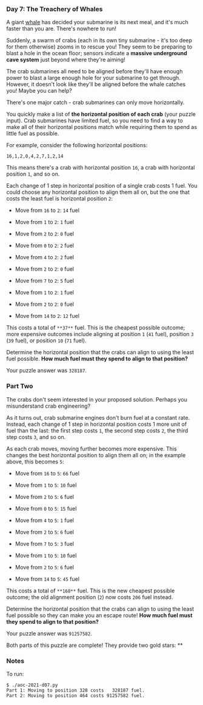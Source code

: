 ### Day 7: The Treachery of Whales

A giant [whale](https://en.wikipedia.org/wiki/Sperm_whale) has decided
your submarine is its next meal, and it's much faster than you are.
There's nowhere to run!

Suddenly, a swarm of crabs (each in its own tiny submarine - it's too
deep for them otherwise) zooms in to rescue you! They seem to be
preparing to blast a hole in the ocean floor; sensors indicate a
**massive underground cave system** just beyond where they're aiming!

The crab submarines all need to be aligned before they'll have enough
power to blast a large enough hole for your submarine to get through.
However, it doesn't look like they'll be aligned before the whale
catches you! Maybe you can help?

There's one major catch - crab submarines can only move horizontally.

You quickly make a list of **the horizontal position of each crab**
(your puzzle input). Crab submarines have limited fuel, so you need to
find a way to make all of their horizontal positions match while
requiring them to spend as little fuel as possible.

For example, consider the following horizontal positions:

    16,1,2,0,4,2,7,1,2,14

This means there's a crab with horizontal position `16`, a crab with
horizontal position `1`, and so on.

Each change of 1 step in horizontal position of a single crab costs 1
fuel. You could choose any horizontal position to align them all on,
but the one that costs the least fuel is horizontal position `2`:

  - Move from `16` to `2`: `14` fuel

  - Move from `1` to `2`: `1` fuel

  - Move from `2` to `2`: `0` fuel

  - Move from `0` to `2`: `2` fuel

  - Move from `4` to `2`: `2` fuel

  - Move from `2` to `2`: `0` fuel

  - Move from `7` to `2`: `5` fuel

  - Move from `1` to `2`: `1` fuel

  - Move from `2` to `2`: `0` fuel

  - Move from `14` to `2`: `12` fuel

This costs a total of `**37**` fuel. This is the cheapest possible
outcome; more expensive outcomes include aligning at position `1`
(`41` fuel), position `3` (`39` fuel), or position `10` (`71` fuel).

Determine the horizontal position that the crabs can align to using
the least fuel possible. **How much fuel must they spend to align to
that position?**

Your puzzle answer was `328187`.

### Part Two

The crabs don't seem interested in your proposed solution. Perhaps you
misunderstand crab engineering?

As it turns out, crab submarine engines don't burn fuel at a constant
rate. Instead, each change of 1 step in horizontal position costs 1
more unit of fuel than the last: the first step costs `1`, the second
step costs `2`, the third step costs `3`, and so on.

As each crab moves, moving further becomes more expensive. This
changes the best horizontal position to align them all on; in the
example above, this becomes `5`:

  - Move from `16` to `5`: `66` fuel

  - Move from `1` to `5`: `10` fuel

  - Move from `2` to `5`: `6` fuel

  - Move from `0` to `5`: `15` fuel

  - Move from `4` to `5`: `1` fuel

  - Move from `2` to `5`: `6` fuel

  - Move from `7` to `5`: `3` fuel

  - Move from `1` to `5`: `10` fuel

  - Move from `2` to `5`: `6` fuel

  - Move from `14` to `5`: `45` fuel

This costs a total of `**168**` fuel. This is the new cheapest
possible outcome; the old alignment position (`2`) now costs `206`
fuel instead.

Determine the horizontal position that the crabs can align to using
the least fuel possible so they can make you an escape route! **How
much fuel must they spend to align to that position?**

Your puzzle answer was `91257582`.

Both parts of this puzzle are complete! They provide two gold stars:
**


### Notes

To run:

    $ ./aoc-2021-d07.py
    Part 1: Moving to position 328 costs   328187 fuel.
    Part 2: Moving to position 464 costs 91257582 fuel.
